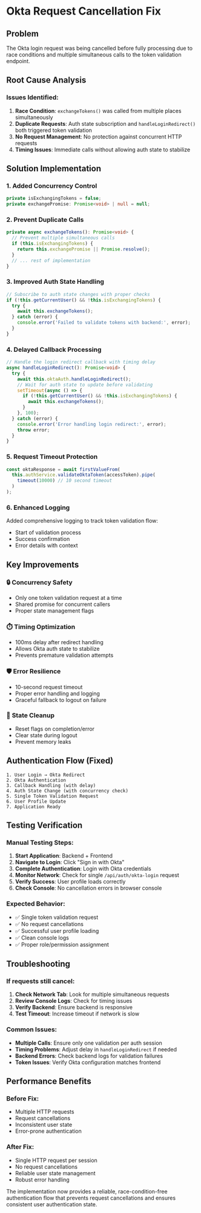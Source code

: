 # Okta Request Cancellation Fix

## Problem
The Okta login request was being cancelled before fully processing due to race conditions and multiple simultaneous calls to the token validation endpoint.

## Root Cause Analysis

### Issues Identified:
1. **Race Condition**: `exchangeTokens()` was called from multiple places simultaneously
2. **Duplicate Requests**: Auth state subscription and `handleLoginRedirect()` both triggered token validation
3. **No Request Management**: No protection against concurrent HTTP requests
4. **Timing Issues**: Immediate calls without allowing auth state to stabilize

## Solution Implementation

### 1. Added Concurrency Control
```typescript
private isExchangingTokens = false;
private exchangePromise: Promise<void> | null = null;
```

### 2. Prevent Duplicate Calls
```typescript
private async exchangeTokens(): Promise<void> {
  // Prevent multiple simultaneous calls
  if (this.isExchangingTokens) {
    return this.exchangePromise || Promise.resolve();
  }
  // ... rest of implementation
}
```

### 3. Improved Auth State Handling
```typescript
// Subscribe to auth state changes with proper checks
if (!this.getCurrentUser() && !this.isExchangingTokens) {
  try {
    await this.exchangeTokens();
  } catch (error) {
    console.error('Failed to validate tokens with backend:', error);
  }
}
```

### 4. Delayed Callback Processing
```typescript
// Handle the login redirect callback with timing delay
async handleLoginRedirect(): Promise<void> {
  try {
    await this.oktaAuth.handleLoginRedirect();
    // Wait for auth state to update before validating
    setTimeout(async () => {
      if (!this.getCurrentUser() && !this.isExchangingTokens) {
        await this.exchangeTokens();
      }
    }, 100);
  } catch (error) {
    console.error('Error handling login redirect:', error);
    throw error;
  }
}
```

### 5. Request Timeout Protection
```typescript
const oktaResponse = await firstValueFrom(
  this.authService.validateOktaToken(accessToken).pipe(
    timeout(10000) // 10 second timeout
  )
);
```

### 6. Enhanced Logging
Added comprehensive logging to track token validation flow:
- Start of validation process
- Success confirmation
- Error details with context

## Key Improvements

### 🔒 **Concurrency Safety**
- Only one token validation request at a time
- Shared promise for concurrent callers
- Proper state management flags

### ⏱️ **Timing Optimization**
- 100ms delay after redirect handling
- Allows Okta auth state to stabilize
- Prevents premature validation attempts

### 🛡️ **Error Resilience**
- 10-second request timeout
- Proper error handling and logging
- Graceful fallback to logout on failure

### 🧹 **State Cleanup**
- Reset flags on completion/error
- Clear state during logout
- Prevent memory leaks

## Authentication Flow (Fixed)

```
1. User Login → Okta Redirect
2. Okta Authentication
3. Callback Handling (with delay)
4. Auth State Change (with concurrency check)
5. Single Token Validation Request
6. User Profile Update
7. Application Ready
```

## Testing Verification

### Manual Testing Steps:
1. **Start Application**: Backend + Frontend
2. **Navigate to Login**: Click "Sign in with Okta"
3. **Complete Authentication**: Login with Okta credentials
4. **Monitor Network**: Check for single `/api/auth/okta-login` request
5. **Verify Success**: User profile loads correctly
6. **Check Console**: No cancellation errors in browser console

### Expected Behavior:
- ✅ Single token validation request
- ✅ No request cancellations
- ✅ Successful user profile loading
- ✅ Clean console logs
- ✅ Proper role/permission assignment

## Troubleshooting

### If requests still cancel:
1. **Check Network Tab**: Look for multiple simultaneous requests
2. **Review Console Logs**: Check for timing issues
3. **Verify Backend**: Ensure backend is responsive
4. **Test Timeout**: Increase timeout if network is slow

### Common Issues:
- **Multiple Calls**: Ensure only one validation per auth session
- **Timing Problems**: Adjust delay in `handleLoginRedirect` if needed
- **Backend Errors**: Check backend logs for validation failures
- **Token Issues**: Verify Okta configuration matches frontend

## Performance Benefits

### Before Fix:
- Multiple HTTP requests
- Request cancellations
- Inconsistent user state
- Error-prone authentication

### After Fix:
- Single HTTP request per session
- No request cancellations
- Reliable user state management
- Robust error handling

The implementation now provides a reliable, race-condition-free authentication flow that prevents request cancellations and ensures consistent user authentication state.
